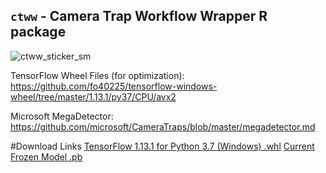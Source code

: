 ## `ctww` - Camera Trap Workflow Wrapper R package
![ctww_sticker_sm](https://user-images.githubusercontent.com/81387018/132911788-6fc71d8b-30df-4a25-9ac4-53107e69de06.png)


TensorFlow Wheel Files (for optimization): https://github.com/fo40225/tensorflow-windows-wheel/tree/master/1.13.1/py37/CPU/avx2

Microsoft MegaDetector: https://github.com/microsoft/CameraTraps/blob/master/megadetector.md

#Download Links
[TensorFlow 1.13.1 for Python 3.7 (Windows) .whl](https://github.com/fo40225/tensorflow-windows-wheel/raw/master/1.13.1/py37/CPU/avx2/tensorflow-1.13.1-cp37-cp37m-win_amd64.whl)
[Current Frozen Model .pb](https://lilablobssc.blob.core.windows.net/models/camera_traps/megadetector/md_v4.1.0/md_v4.1.0.pb)

